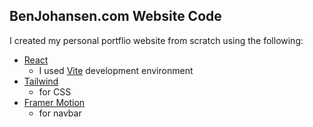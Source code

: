 ## BenJohansen.com Website Code

I created my personal portflio website from scratch using the following:
- [React](https://react.dev/)
  - I used [Vite](https://vitejs.dev/) development environment
- [Tailwind](https://tailwindcss.com/)
  - for CSS
- [Framer Motion](https://www.framer.com/motion/)
  - for navbar